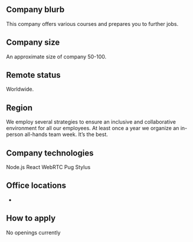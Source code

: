
## Company blurb

This company offers various courses and prepares you to further jobs.

## Company size

An approximate size of company 50-100.

## Remote status

Worldwide.

## Region
We employ several strategies to ensure an inclusive and collaborative environment for all our employees.
At least once a year we organize an in-person all-hands team week. It’s the best.


## Company technologies

Node.js
React
WebRTC
Pug
Stylus


## Office locations

-

## How to apply

No openings currently
